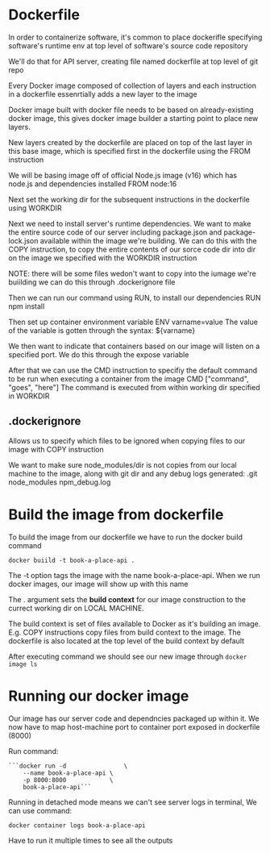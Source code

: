 # Dockerfile
In order to containerize software, it's common to place dockerifle specifying software's runtime env at top level of software's source code repository

We'll do that for API server, creating file named dockerfile at top level of git repo

Every Docker image composed of collection of layers and each instruction in a dockerfile essenrtially adds a new layer to the image

Docker image built with docker file needs to be based on already-existing docker image, this gives docker image builder a starting point to place new layers.

New layers created by the dockerfile are placed on top of the last layer in this base image, which is specified first in the dockerfile using the FROM instruction

We will be basing image off of official Node.js image (v16) which has node.js and dependencies installed
    FROM node:16

Next set the working dir for the subsequent instructions in the dockerfile using WORKDIR


Next we need to install server's runtime dependencies. We want to make the entire source code of our server including package.json and package-lock.json available within the image we're building. We can do this with the COPY instruction, to copy the entire contents of our sorce code dir into dir on the image we specified with the WORKDIR instruction


NOTE: there will be some files wedon't want to copy into the iumage we're buiilding we can do this through .dockerignore file

Then we can run our command using RUN, to install our dependencies
    RUN npm install

Then set up container environment variable
    ENV varname=value
The value of the variable is gotten through the syntax: ${varname}

We then want to indicate that containers based on our image will listen on a specified port. We do this through the expose variable

After that we can use the CMD instruction to specifiy the default command to be run when executing a container from the image
    CMD ["command", "goes", "here"]
The command is executed from within working dir specified in WORKDIR


## .dockerignore
Allows us to specify which files to be ignored when copying files to our image with COPY instruction

We want to make sure node_modules/dir is not copies from our local machine to the image, along with git dir and any debug logs generated:
        .git
    node_modules
    npm_debug.log



# Build the image from dockerfile
To build the image from our dockerfile we have to run the docker build command

    docker buiild -t book-a-place-api .


The -t option tags the image with the name book-a-place-api. When we run docker images, our image will show up with this name

The . argument sets the **build context** for our image construction to the currect working dir on LOCAL MACHINE.

The build context is set of files available to Docker as it's building an image. E.g. COPY instructions copy files from build context to the image. The dockerfile is also located at the top level of the build context by default

After executing command we should see our new image through `docker image ls`



# Running our docker image
Our image has our server code and dependncies packaged up within it. We now have to map host-machine port to container port exposed in dockerfile (8000)

Run command:

    ```docker run -d				\
        --name book-a-place-api	\
        -p 8000:8000			\
        book-a-place-api```


Running in detached mode means we can't see server logs in terminal, We can use command:

    docker container logs book-a-place-api


Have to run it multiple times to see all the outputs